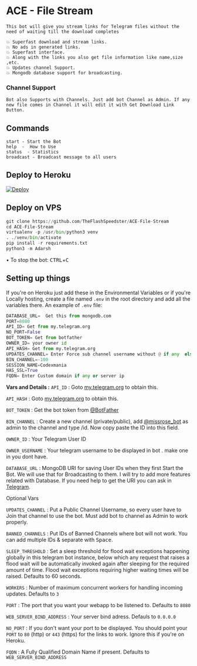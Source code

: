 # ACE - File Stream

`This bot will give you stream links for Telegram files without the need of waiting till the download completes`

``` 
💥 Superfast download and stream links.
💥 No ads in generated links.
💥 Superfast interface.
💥 Along with the links you also get file information like name,size ,etc.
💥 Updates channel Support.
💥 Mongodb database support for broadcasting.
```

### Channel Support
`Bot also Supports with Channels. Just add bot Channel as Admin. If any new file comes in Channel it will edit it with Get Download Link Button.` </details>

## Commands
```
start - Start the Bot
help  -  How to Use
status  - Statistics
broadcast - Broadcast message to all users
```
## Deploy to Heroku

[![Deploy](https://www.herokucdn.com/deploy/button.svg)](https://heroku.com/deploy?template=https://github.com/Luciferrata/ACE-File-Stream)

## Deploy on VPS
</summary>


```py
git clone https://github.com/TheFlashSpeedster/ACE-File-Stream
cd ACE-File-Stream
virtualenv -p /usr/bin/python3 venv
. ./venv/bin/activate
pip install -r requirements.txt
python3 -m Adarsh
```
• To stop the bot: <kbd>CTRL</kbd>+<kbd>C</kbd>

## Setting up things

If you're on Heroku just add these in the Environmental Variables
or if you're Locally hosting, create a file named `.env` in the root directory and add all the variables there.
An example of `.env` file:

```py
DATABASE_URL=  Get this from mongodb.com
PORT=8080
API_ID= Get from my.telegram.org
NO_PORT=False
BOT_TOKEN= Get from botfather
OWNER_ID= your owner id 
API_HASH= Get from my.telegram.org
UPDATES_CHANNEL= Enter Force sub channel username without @ if any  else set value to None
BIN_CHANNEL=-100
SESSION_NAME=Codexmania
HAS_SSL=True
FQDN= Enter Custom domain if any or server ip
```
 <b>Vars and Details :</b>
`API_ID` : Goto [my.telegram.org](https://my.telegram.org) to obtain this.

`API_HASH` : Goto [my.telegram.org](https://my.telegram.org) to obtain this.

`BOT_TOKEN` : Get the bot token from [@BotFather](https://telegram.dog/BotFather)

`BIN_CHANNEL` : Create a new channel (private/public), add [@missrose_bot](https://telegram.dog/MissRose_bot) as admin to the channel and type /id. Now copy paste the ID into this field.

`OWNER_ID` : Your Telegram User ID
  
`OWNER_USERNAME` : Your telegram username to be displayed in bot  . make one in you dont have.

`DATABASE_URL` : MongoDB URI for saving User IDs when they first Start the Bot. We will use that for Broadcasting to them. I will try to add more features related with Database. If you need help to get the URI you can ask in [Telegram](https://t.me/codexmania).

 Optional Vars

`UPDATES_CHANNEL` : Put a Public Channel Username, so every user have to Join that channel to use the bot. Must add bot to channel as Admin to work properly.

`BANNED_CHANNELS` : Put IDs of Banned Channels where bot will not work. You can add multiple IDs & separate with <kbd>Space</kbd>.

`SLEEP_THRESHOLD` : Set a sleep threshold for flood wait exceptions happening globally in this telegram bot instance, below which any request that raises a flood wait will be automatically invoked again after sleeping for the required amount of time. Flood wait exceptions requiring higher waiting times will be raised. Defaults to 60 seconds.

`WORKERS` : Number of maximum concurrent workers for handling incoming updates. Defaults to `3`

`PORT` : The port that you want your webapp to be listened to. Defaults to `8080`

`WEB_SERVER_BIND_ADDRESS` : Your server bind adress. Defauls to `0.0.0.0`

`NO_PORT` : If you don't want your port to be displayed. You should point your `PORT` to `80` (http) or `443` (https) for the links to work. Ignore this if you're on Heroku.

`FQDN` :  A Fully Qualified Domain Name if present. Defaults to `WEB_SERVER_BIND_ADDRESS` </details>

